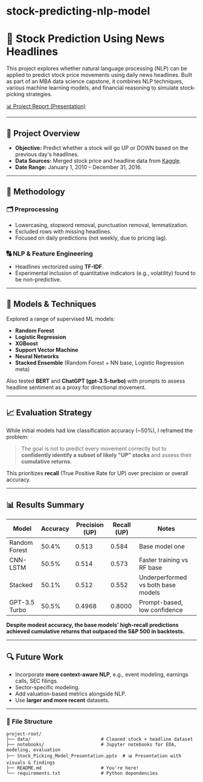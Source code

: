 # stock-predicting-nlp-model

# 🧠 Stock Prediction Using News Headlines

This project explores whether natural language processing (NLP) can be applied to predict stock price movements using daily news headlines. Built as part of an MBA data science capstone, it combines NLP techniques, various machine learning models, and financial reasoning to simulate stock-picking strategies.

[📊 Project Report (Presentation)](./Stock_Picking_Model_Presentation.pptx)

---

## 📌 Project Overview

- **Objective:** Predict whether a stock will go UP or DOWN based on the previous day's headlines.
- **Data Sources:** Merged stock price and headline data from [Kaggle](https://www.kaggle.com).
- **Date Range:** January 1, 2010 – December 31, 2016.

---

## 🧮 Methodology

### 🗂️ Preprocessing
- Lowercasing, stopword removal, punctuation removal, lemmatization.
- Excluded rows with missing headlines.
- Focused on daily predictions (not weekly, due to pricing lag).

### 🔠 NLP & Feature Engineering
- Headlines vectorized using **TF-IDF**.
- Experimental inclusion of quantitative indicators (e.g., volatility) found to be non-predictive.

---

## 🤖 Models & Techniques

Explored a range of supervised ML models:
- **Random Forest**
- **Logistic Regression**
- **XGBoost**
- **Support Vector Machine**
- **Neural Networks**
- **Stacked Ensemble** (Random Forest + NN base, Logistic Regression meta)

Also tested **BERT** and **ChatGPT (gpt-3.5-turbo)** with prompts to assess headline sentiment as a proxy for directional movement.

---

## 📈 Evaluation Strategy

While initial models had low classification accuracy (~50%), I reframed the problem:

> The goal is not to predict every movement correctly but to **confidently identify a subset of likely "UP" stocks** and assess their **cumulative returns**.

This prioritizes **recall** (True Positive Rate for UP) over precision or overall accuracy.

---

## 📊 Results Summary

| Model          | Accuracy | Precision (UP) | Recall (UP) | Notes                              |
|----------------|----------|----------------|-------------|------------------------------------|
| Random Forest  | 50.4%    | 0.513          | 0.584       | Base model one                     |
| CNN-LSTM       | 50.5%    | 0.514          | 0.573       | Faster training vs RF base         |
| Stacked        | 50.1%    | 0.512          | 0.552       | Underperformed vs both base models |
| GPT-3.5 Turbo  | 50.5%    | 0.4968         | 0.8000      | Prompt-based, low confidence       |

**Despite modest accuracy, the base models' high-recall predictions achieved cumulative returns that outpaced the S&P 500 in backtests.**

---

## 🔍 Future Work

- Incorporate **more context-aware NLP**, e.g., event modeling, earnings calls, SEC filings.
- Sector-specific modeling.
- Add valuation-based metrics alongside NLP.
- Use **larger and more recent** datasets.

---

### 📁 File Structure

```
project-root/
├── data/                          # Cleaned stock + headline dataset
├── notebooks/                     # Jupyter notebooks for EDA, modeling, evaluation
├── Stock_Picking_Model_Presentation.pptx  # 📊 Presentation with visuals & findings
├── README.md                      # You're here!
└── requirements.txt               # Python dependencies
```
